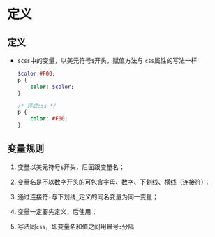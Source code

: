 # 定义

## 定义

  - `scss`中的变量，以美元符号`$`开头，赋值方法与 `css`属性的写法一样

    ```sass&#x20;(sass)&#x20;
    $color:#F00;
    p {
        color: $color;
    }

    ```

    ```css
    /* 转成css */
    p {
        color: #F00;
    }

    ```

## 变量规则

1.  变量以美元符号`$`开头，后面跟变量名；

2.  变量名是不以数字开头的可包含字母、数字、下划线、横线（连接符）；

3.  通过连接符`-`与下划线`_`定义的同名变量为同一变量；

4.  变量一定要先定义，后使用；

5.  写法同`css`，即变量名和值之间用冒号`:`分隔
